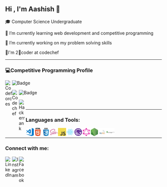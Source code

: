 ## Hi , I'm Aashish 👋
:mortar_board: Computer Science Undergraduate 

🌱 I’m currently learning web development and competitive programming

  🔭 I’m currently working on my problem solving skills
  
   :pushpin:I'm 2:star2:coder at codechef
   
---
### :computer:Competitive Programming Profile

![Badge](https://cp-logo.vercel.app/codeforces/aashish_7)[<img align="left" alt="Codeforces" width="22px" src="https://cdn.jsdelivr.net/npm/simple-icons@v3/icons/codeforces.svg"/>](https://codeforces.com/profile/aashish_7)

![Badge](https://cp-logo.vercel.app/codechef/aashish_7)[<img align="left" alt="Codechef" width="22px" src="https://cdn.jsdelivr.net/npm/simple-icons@v3/icons/codechef.svg"/>](https://www.codechef.com/users/aashish_7) 

[<img align="left" alt="Hackerrank" width="22px" src="https://cdn.jsdelivr.net/npm/simple-icons@v3/icons/hackerrank.svg"/>](https://www.hackerrank.com/iaashish07)

</br>

---
### Languages and Tools:

[<img align="left" alt="Visual Studio Code" width="26px" src="https://raw.githubusercontent.com/github/explore/80688e429a7d4ef2fca1e82350fe8e3517d3494d/topics/visual-studio-code/visual-studio-code.png"/>]()
[<img align="left" alt="HTML5" width="26px" src="https://raw.githubusercontent.com/github/explore/80688e429a7d4ef2fca1e82350fe8e3517d3494d/topics/html/html.png"/>]()
[<img align="left" alt="CSS3" width="26px" src="https://raw.githubusercontent.com/github/explore/80688e429a7d4ef2fca1e82350fe8e3517d3494d/topics/css/css.png"/>]()
[<img align="left" alt="Sass" width="26px" src="https://raw.githubusercontent.com/github/explore/80688e429a7d4ef2fca1e82350fe8e3517d3494d/topics/sass/sass.png"/>]()
[<img align="left" alt="JavaScript" width="26px" src="https://raw.githubusercontent.com/github/explore/80688e429a7d4ef2fca1e82350fe8e3517d3494d/topics/javascript/javascript.png" />]()
[<img align="left" alt="React" width="26px" src="https://raw.githubusercontent.com/github/explore/80688e429a7d4ef2fca1e82350fe8e3517d3494d/topics/react/react.png"/>]()
[<img align="left" alt="Gatsby" width="26px" src="https://raw.githubusercontent.com/github/explore/e94815998e4e0713912fed477a1f346ec04c3da2/topics/gatsby/gatsby.png"/>]()
[<img align="left" alt="GraphQL" width="26px" src="https://raw.githubusercontent.com/github/explore/80688e429a7d4ef2fca1e82350fe8e3517d3494d/topics/graphql/graphql.png"/>]()
[<img align="left" alt="Node.js" width="26px" src="https://raw.githubusercontent.com/github/explore/80688e429a7d4ef2fca1e82350fe8e3517d3494d/topics/nodejs/nodejs.png"/>]()
[<img align="left" alt="MySQL" width="26px" src="https://raw.githubusercontent.com/github/explore/80688e429a7d4ef2fca1e82350fe8e3517d3494d/topics/mysql/mysql.png"/>]()
[<img align="left" alt="MongoDB" width="26px" src="https://raw.githubusercontent.com/github/explore/80688e429a7d4ef2fca1e82350fe8e3517d3494d/topics/mongodb/mongodb.png"/>]()

</br>

---
### Connect with me:
[<img align="left" alt="LinkedIn" width="22px" src="https://cdn.jsdelivr.net/npm/simple-icons@v3/icons/linkedin.svg"/>](https://www.linkedin.com/in/aashish-kumar-singh-8b058a1a0/)

[<img align="left" alt="Instagram" width="22px" src="https://cdn.jsdelivr.net/npm/simple-icons@v3/icons/instagram.svg"/>](https://www.instagram.com/actually_aashish/)

[<img align="left" alt="Facebook" width="22px" src="https://cdn.jsdelivr.net/npm/simple-icons@v3/icons/facebook.svg"/>](https://www.facebook.com/aashishkbond)

</br>
